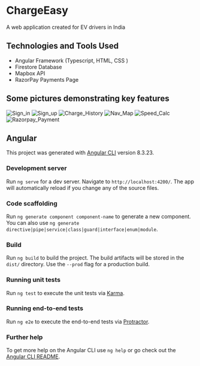 # ChargeEasy
A web application created for EV drivers in India

## Technologies and Tools Used
* Angular Framework (Typescript, HTML, CSS )
* Firestore Database
* Mapbox API
* RazorPay Payments Page 

## Some pictures demonstrating key features
![Sign_in](https://user-images.githubusercontent.com/60934133/124379411-80fa5900-dcd4-11eb-8e99-cc4984af3114.PNG)
![Sign_up](https://user-images.githubusercontent.com/60934133/124379412-82c41c80-dcd4-11eb-9542-e5e6abd180de.PNG)
![Charge_History](https://user-images.githubusercontent.com/60934133/124379406-7b047800-dcd4-11eb-8807-bce697b130b1.PNG)
![Nav_Map](https://user-images.githubusercontent.com/60934133/124379407-7cce3b80-dcd4-11eb-9bcc-ef1d81e50583.PNG)
![Speed_Calc](https://user-images.githubusercontent.com/60934133/124379415-85267680-dcd4-11eb-91ca-8180895e5763.PNG)
![Razorpay_Payment](https://user-images.githubusercontent.com/60934133/124379409-7f309580-dcd4-11eb-941a-e60bff3dfaac.PNG)


## Angular

This project was generated with [Angular CLI](https://github.com/angular/angular-cli) version 8.3.23.

### Development server

Run `ng serve` for a dev server. Navigate to `http://localhost:4200/`. The app will automatically reload if you change any of the source files.

### Code scaffolding

Run `ng generate component component-name` to generate a new component. You can also use `ng generate directive|pipe|service|class|guard|interface|enum|module`.

### Build

Run `ng build` to build the project. The build artifacts will be stored in the `dist/` directory. Use the `--prod` flag for a production build.

### Running unit tests

Run `ng test` to execute the unit tests via [Karma](https://karma-runner.github.io).

### Running end-to-end tests

Run `ng e2e` to execute the end-to-end tests via [Protractor](http://www.protractortest.org/).

### Further help

To get more help on the Angular CLI use `ng help` or go check out the [Angular CLI README](https://github.com/angular/angular-cli/blob/master/README.md).
